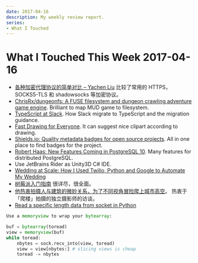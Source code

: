 ```yaml
---
date: 2017-04-16
description: My weekly review report.
series:
- What I Touched
---
```


# What I Touched This Week 2017-04-16


- [各种加密代理协议的简单对比 – Yachen Liu][1] 比较了常用的 HTTPS，SOCKS5-TLS 和 shadowsocks 等加密协议。
- [ChrisRx/dungeonfs: A FUSE filesystem and dungeon crawling adventure game engine][2]. Brilliant to map MUD game to filesystem.
- [TypeScript at Slack][3]. How Slack migrate to TypeScript and the migration guidance.
- [Fast Drawing for Everyone][4]. It can suggest nice clipart according to drawing.
- [Shields.io: Quality metadata badges for open source projects][5]. All in one place to find badges for the project.
- [Robert Haas: New Features Coming in PostgreSQL 10][6]. Many features for distributed PostgreSQL.
- Use JetBrains Rider as Unity3D C# IDE.
- [Wedding at Scale: How I Used Twilio, Python and Google to Automate My Wedding][7]
- [树莓派入门指南][8] 很详尽，很全面。
- [他热衷拍摄人与建筑的微妙关系，为了不同视角冒险爬上城市高空][9]。 热衷于「爬楼」拍摄的独立摄影师的访谈。
- [Read a specific length data from socket in Python][10]

``` python
Use a memoryview to wrap your bytearray:

buf = bytearray(toread)
view = memoryview(buf)
while toread:
    nbytes = sock.recv_into(view, toread)
    view = view[nbytes:] # slicing views is cheap
    toread -= nbytes
```

[1]:	https://medium.com/@Blankwonder/%E5%90%84%E7%A7%8D%E5%8A%A0%E5%AF%86%E4%BB%A3%E7%90%86%E5%8D%8F%E8%AE%AE%E7%9A%84%E7%AE%80%E5%8D%95%E5%AF%B9%E6%AF%94-1ed52bf7a803
[2]:	https://github.com/ChrisRx/dungeonfs?utm_content=buffer7ce99&utm_medium=social&utm_source=twitter.com&utm_campaign=buffer
[3]:	https://slack.engineering/typescript-at-slack-a81307fa288d
[4]:	https://www.blog.google/topics/machine-learning/fast-drawing-everyone/?utm_content=buffer8f0d7&utm_medium=social&utm_source=twitter.com&utm_campaign=buffer
[5]:	http://shields.io/?utm_content=buffer20283&utm_medium=social&utm_source=twitter.com&utm_campaign=buffer
[6]:	http://rhaas.blogspot.jp/2017/04/new-features-coming-in-postgresql-10.html?utm_content=buffer63dcd&utm_medium=social&utm_source=twitter.com&utm_campaign=buffer
[7]:	https://www.twilio.com/blog/2017/04/wedding-at-scale-how-i-used-twilio-python-and-google-to-automate-my-wedding.html?utm_content=buffer2dbb1&utm_medium=social&utm_source=twitter.com&utm_campaign=buffer
[8]:	https://sspai.com/post/38542?utm_campaign=buffer&utm_content=buffer46389&utm_medium=social&utm_source=twitter.com
[9]:	https://sspai.com/post/38802?utm_campaign=buffer&utm_content=bufferb966e&utm_medium=social&utm_source=twitter.com
[10]:	http://stackoverflow.com/a/15964489/667158
